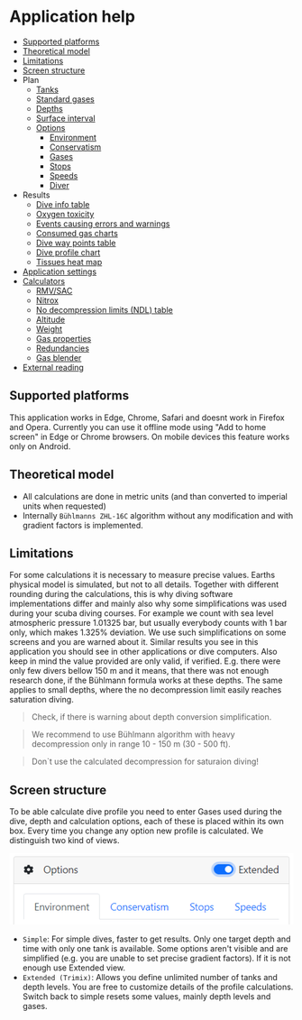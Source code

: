 # Application help

* [Supported platforms](./readme.md#supported-platforms)
* [Theoretical model](./readme.md#theoretical-model)
* [Limitations](./readme.md#limitations)
* [Screen structure](./readme.md#screen-structure)
* Plan
    * [Tanks](./tanks.md)
    * [Standard gases](./standard_gases.md) 
    * [Depths](./depths.md)
    * [Surface interval](./depths.md#repetitive-dives-and-surface-interval)
    * [Options](./plan_options.md)
      * [Environment](./environment.md)
      * [Conservatism](./gradient_factors.md)
      * [Gases](./plan_options.md#gases)
      * [Stops](./stops.md)
      * [Speeds](./speeds.md)
      * [Diver](./plan_options.md#diver)
* Results
  * [Dive info table](./diveinfo.md)
  * [Oxygen toxicity](./diveinfo.md#oxygen-toxicity)
  * [Events causing errors and warnings](./events.md)
  * [Consumed gas charts](./consumed.md)
  * [Dive way points table](./waypoints_table.md)
  * [Dive profile chart](./profile_chart.md)
  * [Tissues heat map](./profile_chart.md#tissues-heat-map)
* [Application settings](./settings.md)
* [Calculators](./calculators.md)
    * [RMV/SAC](./sac.md)
    * [Nitrox](./nitrox.md)
    * [No decompression limits (NDL) table](./calculators.md#no-decompression-limits)
    * [Altitude](./calculators.md#altitude)
    * [Weight](./calculators.md#weight)
    * [Gas properties](./calculators.md#gas-properties)
    * [Redundancies](./calculators.md#redundancies)
    * [Gas blender](./calculators.md#gas-blender)
* [External reading](./links.md)

## Supported platforms

This application works in Edge, Chrome, Safari and doesnt work in Firefox and Opera. Currently you can use it offline mode using "Add to home screen" in Edge or Chrome browsers. On mobile devices this feature works only on Android.

## Theoretical model

* All calculations are done in metric units (and than converted to imperial units when requested)
* Internally `Bühlmanns ZHL-16C` algorithm without any modification and with gradient factors is implemented.

## Limitations

For some calculations it is necessary to measure precise values. Earths physical model is simulated, but not to all details. Together with different rounding during the calculations, this is why diving software implementations differ and mainly also why some simplifications was used during your scuba diving courses.
For example we count with sea level atmospheric pressure 1.01325 bar, but usually everybody counts with 1 bar only, which makes 1.325% deviation. We use such simplifications on some screens and you are warned about it. Similar results you see in this application you should see in other applications or dive computers.
Also keep in mind the value provided are only valid, if verified. E.g. there were only few divers bellow 150 m and it means, that there was not enough research done, if the Bühlmann formula works at these depths. The same applies to small depths, where the no decompression limit easily reaches saturation diving. 

> Check, if there is warning about depth conversion simplification.

> We recommend to use Bühlmann algorithm with heavy decompression only in range 10 - 150 m (30 - 500 ft).

> Don`t use the calculated decompression for saturaion diving! 
## Screen structure

To be able calculate dive profile you need to enter Gases used during the dive, depth and calculation options, each of these is placed within its own box. Every time you change any option new profile is calculated. We distinguish two kind of views.

![Extended view switch](./extended_view_switch.png)

* `Simple`: For simple dives, faster to get results. Only one target depth and time with only one tank is available. Some options aren't visible and are simplified (e.g. you are unable to set precise gradient factors). If it is not enough use Extended view.
* `Extended (Trimix)`: Allows you define unlimited number of tanks and depth levels. You are free to customize details of the profile calculations. Switch back to simple resets some values, mainly depth levels and gases.



